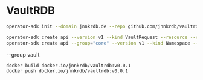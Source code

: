 # VaultRDB

```bash
operator-sdk init --domain jnnkrdb.de --repo github.com/jnnkrdb/vaultrdb
```


```bash
operator-sdk create api --version v1 --kind VaultRequest --resource --controller
operator-sdk create api --group="core" --version v1 --kind Namespace --resource=false --controller=true
```
--group vault 
```bash
docker build docker.io/jnnkrdb/vaultrdb:v0.0.1
docker push docker.io/jnnkrdb/vaultrdb:v0.0.1
```